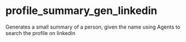 # profile_summary_gen_linkedin
Generates a small summary of a person, given the name using Agents to search the profile on linkedin

